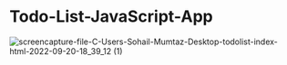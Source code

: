 # Todo-List-JavaScript-App

![screencapture-file-C-Users-Sohail-Mumtaz-Desktop-todolist-index-html-2022-09-20-18_39_12 (1)](https://user-images.githubusercontent.com/53467308/191274013-af2db4a6-5774-4c3f-af87-66050960eff1.png)
